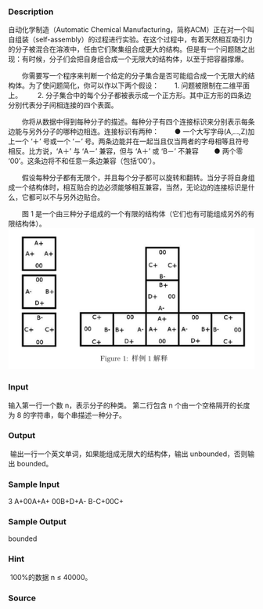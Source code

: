 
### Description
自动化学制造（Automatic Chemical Manufacturing，简称ACM）正在对一个叫自组装（self-assembly）的过程进行实验。在这个过程中，有着天然相互吸引力的分子被混合在溶液中，任由它们聚集组合成更大的结构。但是有一个问题随之出现：有时候，分子们会把自身组合成一个无限大的结构体，以至于把容器撑爆。

　　你需要写一个程序来判断一个给定的分子集合是否可能组合成一个无限大的结构体。为了使问题简化，你可以作以下两个假设：
　　1. 问题被限制在二维平面上。
　　2. 分子集合中的每个分子都被表示成一个正方形。其中正方形的四条边分别代表分子间相连接的四个表面。

　　你将从数据中得到每种分子的描述。每种分子有四个连接标识来分别表示每条边能与另外分子的哪种边相连。连接标识有两种：
　　● 一个大写字母(A,…,Z)加上一个 ‘＋’ 号或一个 ‘－’ 号。两条边能并在一起当且仅当两者的字母相等且符号相反。比方说，‘A＋’ 与 ‘A－’ 兼容，但与 ‘A＋’ 或 ‘B－’ 不兼容
　　● 两个零 ‘00’。这条边将不和任意一条边兼容（包括‘00’）。

　　假设每种分子都有无限个，并且每个分子都可以旋转和翻转。当分子将自身组成一个结构体时，相互贴合的边必须能够相互兼容，当然，无论边的连接标识是什么，它都可以不与另外边贴合。

　　图 1 是一个由三种分子组成的一个有限的结构体（它们也有可能组成另外的有限结构体）。
![](/JudgeOnline/upload/201504/RequireFile_do.jpg)








### Input
输入第一行一个数 n，表示分子的种类。
第二行包含 n 个由一个空格隔开的长度为 8 的字符串，每个串描述一种分子。
### Output
 输出一行一个英文单词，如果能组成无限大的结构体，输出 unbounded，否则输出 bounded。
### Sample Input
3
A+00A+A+ 00B+D+A- B-C+00C+
### Sample Output
bounded
### Hint
 100%的数据 n ≤ 40000。

### Source

